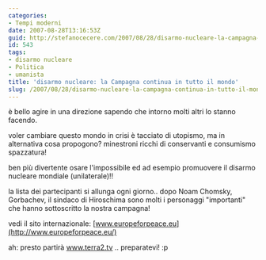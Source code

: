```yaml
---
categories:
- Tempi moderni
date: 2007-08-28T13:16:53Z
guid: http://stefanocecere.com/2007/08/28/disarmo-nucleare-la-campagna-continua-in-tutto-il-mondo/
id: 543
tags:
- disarmo nucleare
- Politica
- umanista
title: 'disarmo nucleare: la Campagna continua in tutto il mondo'
slug: /2007/08/28/disarmo-nucleare-la-campagna-continua-in-tutto-il-mondo/
---
```


[<img src="http://www.europeforpeace.eu/images/declaration.jpg" alt="" align="left" />](http://www.europeforpeace.eu/)è bello agire in una direzione sapendo che intorno molti altri lo stanno facendo.
  
voler cambiare questo mondo in crisi è tacciato di utopismo, ma in alternativa cosa propogono? minestroni ricchi di conservanti e consumismo spazzatura!

ben più divertente osare l'impossibile ed ad esempio promuovere il disarmo nucleare mondiale (unilaterale)!!

la lista dei partecipanti si allunga ogni giorno.. dopo Noam Chomsky, Gorbachev, il sindaco di Hiroschima sono molti i personaggi "importanti" che hanno sottoscritto la nostra campagna!

vedi il sito internazionale: [www.europeforpeace.eu](http://www.europeforpeace.eu/)

ah: presto partirà www.terra2.tv .. preparatevi! :p